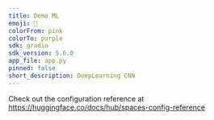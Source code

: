 ```yaml
---
title: Demo ML
emoji: 🐢
colorFrom: pink
colorTo: purple
sdk: gradio
sdk_version: 5.6.0
app_file: app.py
pinned: false
short_description: DeepLearning CNN
---
```


Check out the configuration reference at https://huggingface.co/docs/hub/spaces-config-reference
